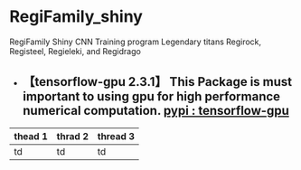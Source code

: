 # RegiFamily_shiny
RegiFamily Shiny CNN Training program
Legendary titans  Regirock, Registeel, Regieleki, and Regidrago

- 【**tensorflow-gpu 2.3.1**】
This Package is must important to using gpu for high performance numerical computation.
**[pypi : tensorflow-gpu](https://pypi.org/project/tensorflow-gpu/)**
  -
| thead 1 | thrad 2 | thread 3 |  
|---------|---------|----------|  
| td | td | td |
